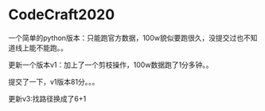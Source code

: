 # CodeCraft2020
一个简单的python版本：只能跑官方数据，100w貌似要跑很久，没提交过也不知道线上能不能跑。。  

更新一个版本v1：加上了一个剪枝操作，100w数据跑了1分多钟。。  

提交了一下，v1版本81分。。。  

更新v3:找路径换成了6+1
 
